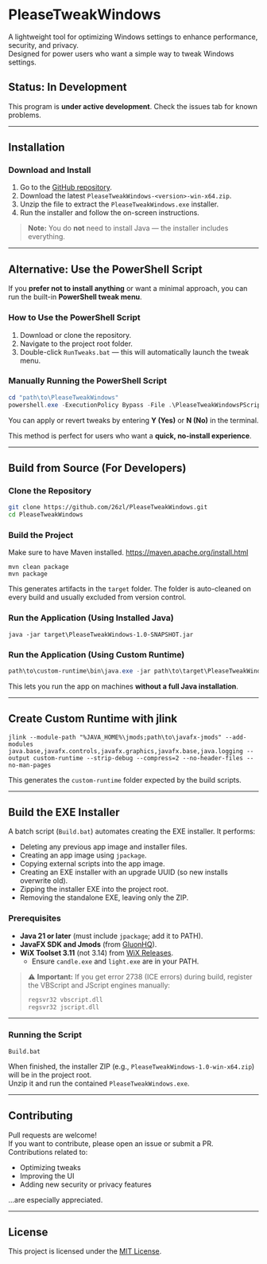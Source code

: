 # PleaseTweakWindows

A lightweight tool for optimizing Windows settings to enhance performance, security, and privacy.  
Designed for power users who want a simple way to tweak Windows settings.

## Status: In Development

This program is **under active development**. Check the issues tab for known problems.

---

## Installation

### Download and Install

1. Go to the [GitHub repository](https://github.com/26zl/PleaseTweakWindows).
2. Download the latest `PleaseTweakWindows-<version>-win-x64.zip`.
3. Unzip the file to extract the `PleaseTweakWindows.exe` installer.
4. Run the installer and follow the on-screen instructions.

> **Note:** You do **not** need to install Java — the installer includes everything.

---

## Alternative: Use the PowerShell Script

If you **prefer not to install anything** or want a minimal approach, you can run the built-in **PowerShell tweak menu**.

### How to Use the PowerShell Script

1. Download or clone the repository.
2. Navigate to the project root folder.
3. Double-click `RunTweaks.bat` — this will automatically launch the tweak menu.

### Manually Running the PowerShell Script

```powershell
cd "path\to\PleaseTweakWindows"
powershell.exe -ExecutionPolicy Bypass -File .\PleaseTweakWindowsPScript.ps1
```

You can apply or revert tweaks by entering **Y (Yes)** or **N (No)** in the terminal.

This method is perfect for users who want a **quick, no-install experience**.

---

## Build from Source (For Developers)

### Clone the Repository

```bash
git clone https://github.com/26zl/PleaseTweakWindows.git
cd PleaseTweakWindows
```

### Build the Project
Make sure to have Maven installed. https://maven.apache.org/install.html
```batch
mvn clean package
mvn package
```

This generates artifacts in the `target` folder. The folder is auto-cleaned on every build and usually excluded from version control.

### Run the Application (Using Installed Java)

```batch
java -jar target\PleaseTweakWindows-1.0-SNAPSHOT.jar
```

### Run the Application (Using Custom Runtime)

```powershell
path\to\custom-runtime\bin\java.exe -jar path\to\target\PleaseTweakWindows-1.0-SNAPSHOT.jar
```

This lets you run the app on machines **without a full Java installation**.

---

## Create Custom Runtime with jlink

```batch
jlink --module-path "%JAVA_HOME%\jmods;path\to\javafx-jmods" --add-modules java.base,javafx.controls,javafx.graphics,javafx.base,java.logging --output custom-runtime --strip-debug --compress=2 --no-header-files --no-man-pages
```

This generates the `custom-runtime` folder expected by the build scripts.

---

## Build the EXE Installer

A batch script (`Build.bat`) automates creating the EXE installer. It performs:

- Deleting any previous app image and installer files.
- Creating an app image using `jpackage`.
- Copying external scripts into the app image.
- Creating an EXE installer with an upgrade UUID (so new installs overwrite old).
- Zipping the installer EXE into the project root.
- Removing the standalone EXE, leaving only the ZIP.

### Prerequisites

- **Java 21 or later** (must include `jpackage`; add it to PATH).
- **JavaFX SDK and Jmods** (from [GluonHQ](https://gluonhq.com/products/javafx/)).
- **WiX Toolset 3.11** (not 3.14) from [WiX Releases](https://wixtoolset.org/releases/).
    - Ensure `candle.exe` and `light.exe` are in your PATH.

> ⚠ **Important:** If you get error 2738 (ICE errors) during build, register the VBScript and JScript engines manually:
>
> ```cmd
> regsvr32 vbscript.dll
> regsvr32 jscript.dll
> ```
---

### Running the Script

```batch
Build.bat
```

When finished, the installer ZIP (e.g., `PleaseTweakWindows-1.0-win-x64.zip`) will be in the project root.  
Unzip it and run the contained `PleaseTweakWindows.exe`.

---

## Contributing

Pull requests are welcome!  
If you want to contribute, please open an issue or submit a PR. Contributions related to:
- Optimizing tweaks
- Improving the UI
- Adding new security or privacy features

…are especially appreciated.

---

## License
This project is licensed under the [MIT License](LICENSE).
